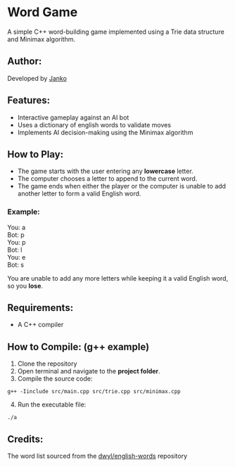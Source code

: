 # Word Game

A simple C++ word-building game implemented using a Trie data structure and Minimax algorithm.

## Author:

Developed by [Janko](https://github.com/jankoczanik)

## Features:

- Interactive gameplay against an AI bot
- Uses a dictionary of english words to validate moves
- Implements AI decision-making using the Minimax algorithm

## How to Play:

- The game starts with the user entering any **lowercase** letter.
- The computer chooses a letter to append to the current word.
- The game ends when either the player or the computer is unable to add another letter to form a valid English word.

### Example:

You: a\
Bot: p\
You: p\
Bot: l\
You: e\
Bot: s

You are unable to add any more letters while keeping it a valid English word, so you **lose**.

## Requirements:

- A C++ compiler

## How to Compile: (g++ example)

1. Clone the repository
2. Open terminal and navigate to the **project folder**.
3. Compile the source code:

`g++ -Iinclude src/main.cpp src/trie.cpp src/minimax.cpp`

4. Run the executable file:

`./a`

## Credits:

The word list sourced from the [dwyl/english-words](https://github.com/dwyl/english-words) repository
